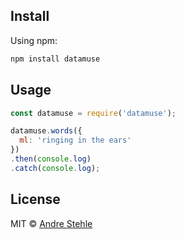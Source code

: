 ## Install

Using npm:

```js
npm install datamuse
```

## Usage

```js
const datamuse = require('datamuse');

datamuse.words({
  ml: 'ringing in the ears'
})
.then(console.log)
.catch(console.log);

```

## License

MIT © [Andre Stehle](https://github.com/ansteh)
